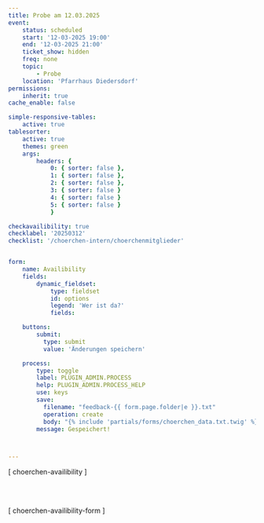 ```yaml
---
title: Probe am 12.03.2025
event:
    status: scheduled
    start: '12-03-2025 19:00'
    end: '12-03-2025 21:00'
    ticket_show: hidden
    freq: none
    topic:
        - Probe
    location: 'Pfarrhaus Diedersdorf'
permissions:
    inherit: true
cache_enable: false

simple-responsive-tables:
    active: true
tablesorter:
    active: true
    themes: green
    args:
        headers: {
            0: { sorter: false },
            1: { sorter: false },
            2: { sorter: false },
            3: { sorter: false }
            4: { sorter: false }
            5: { sorter: false }
            }

checkavailibility: true
checklabel: '20250312'
checklist: '/choerchen-intern/choerchenmitglieder'


form:
    name: Availibility
    fields:
        dynamic_fieldset:
            type: fieldset
            id: options
            legend: 'Wer ist da?'
            fields:

    buttons:
        submit:
          type: submit
          value: 'Änderungen speichern'

    process:
        type: toggle
        label: PLUGIN_ADMIN.PROCESS
        help: PLUGIN_ADMIN.PROCESS_HELP
        use: keys
        save:
          filename: "feedback-{{ form.page.folder|e }}.txt"
          operation: create
          body: "{% include 'partials/forms/choerchen_data.txt.twig' %}"
        message: Gespeichert!



---
```


[ choerchen-availibility ]

</br>
</br>

[ choerchen-availibility-form ]


